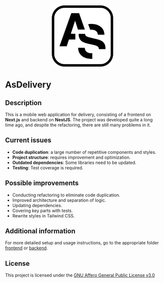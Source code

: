 <p align="center">
  <img src="./frontend/public/images/pwa/favicon.svg" width="200" alt="Project Logo" />
</p>

# AsDelivery

## Description

This is a mobile web application for delivery, consisting of a frontend on **Next.js** and backend on **NestJS**. The project was developed quite a long time ago, and despite the refactoring, there are still many problems in it.

## Current issues

- **Code duplication**: a large number of repetitive components and styles.
- **Project structure**: requires improvement and optimization.
- **Outdated dependencies**: Some libraries need to be updated.
- **Testing**: Test coverage is required.

## Possible improvements

- Conducting refactoring to eliminate code duplication.
- Improved architecture and separation of logic.
- Updating dependencies.
- Covering key parts with tests.
- Rewrite styles in Tailwind CSS.

## Additional information

For more detailed setup and usage instructions, go to the appropriate folder [frontend](/frontend) or [backend](/backend).

## License

This project is licensed under the [GNU Affero General Public License v3.0](./LICENSE)
